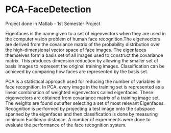 # PCA-FaceDetection

Project done in Matlab - 1st Semester Project

Eigenfaces is the name given to a set of eigenvectors when they are used in the computer vision problem of human face recognition.The eigenvectors are derived from the covariance matrix of the probability distribution over the high-dimensional vector space of face images. The eigenfaces themselves form a basis set of all images used to construct the covariance matrix. This produces dimension reduction by allowing the smaller set of basis images to represent the original training images. Classification can be achieved by comparing how faces are represented by the basis set.

PCA is a statistical approach used for reducing the number of variables in face recognition. In PCA, every image in the training set is represented as a linear combination of weighted eigenvectors called eigenfaces. These eigenvectors are obtained from covariance matrix of a training image set. The weights are found out after selecting a set of most relevant Eigenfaces. Recognition is performed by projecting a test image onto the subspace spanned by the eigenfaces and then classification is done by measuring minimum Euclidean distance. A number of experiments were done to evaluate the performance of the face recognition system.
